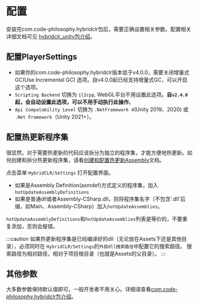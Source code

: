 # 配置

安装完com.code-philosophy.hybridclr包后，需要正确设置相关参数。配置相关详细文档可见 [hybridclr_unity包介绍](/basic/com.code-philosophy.hybridclr.md)。

## 配置PlayerSettings


- 如果你的com.code-philosophy.hybridclr版本低于v4.0.0，需要关闭增量式GC(Use Incremental GC) 选项。自v4.0.0起已经支持增量式GC，可以开启这个选项。
- `Scripting Backend` 切换为 `il2cpp`, WebGL平台不用设置此选项。**自`v2.4.0`起，会自动设置此选项，可以不用手动执行此操作**。
- `Api Compatability Level` 切换为 `.NetFramework 4`(Unity 2019、2020) 或 `.Net Framework`（Unity 2021+）。

## 配置热更新程序集

很显然，对于需要热更新的代码应该拆分为独立的程序集，才能方便地热更新。如何创建和拆分热更新程序集，请看[创建和配置热更新Assembly](/basic/hotupdateassemblysetting.md)文档。

点击菜单 `HybridCLR/Settings` 打开配置界面。

- 如果是Assembly Definition(asmdef)方式定义的程序集，加入`hotUpdateAssemblyDefinitions`
- 如果是普通dll或者Assembly-CSharp.dll，则将程序集名字（不包含'.dll'后缀，如Main、Assembly-CSharp）加入`hotUpdateAssemblies`。

`hotUpdateAssemblyDefinitions`和`hotUpdateAssemblies`列表是等价的，不要重复添加，否则会报错。

:::caution
如果热更新程序集是已经编译好的dll（无论放在Assets下还是其他目录），必须同时在 `HybridCLR/Settings`的`外部dll搜索路径`中配置它的搜索路径。
搜索路径为相对路径，相对于项目根目录（也就是Assets的父目录）。
:::

## 其他参数

大多数参数保持默认值即可，一般开发者不用关心。详细请查看[com.code-philosophy.hybridclr包介绍](/basic/com.code-philosophy.hybridclr.md)。
